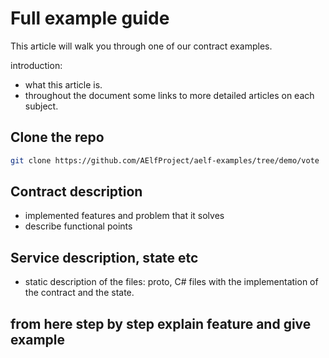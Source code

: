 # Full example guide

This article will walk you through one of our contract examples.

introduction:

* what this article is.
* throughout the document some links to more detailed articles on each subject.

## Clone the repo

```bash
git clone https://github.com/AElfProject/aelf-examples/tree/demo/vote
```

## Contract description

* implemented features and problem that it solves  
* describe functional points  

## Service description, state etc

* static description of the files: proto, C\# files with the implementation of the contract and the state.

## from here step by step explain feature and give example

